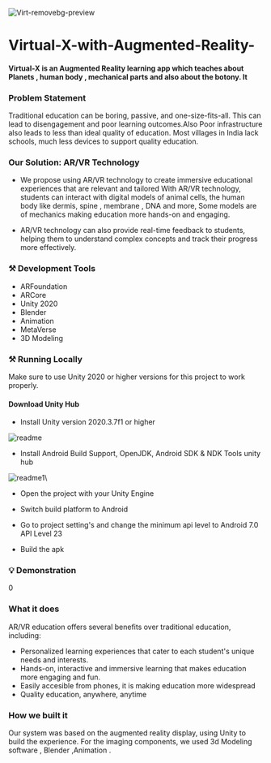 ![Virt-removebg-preview](https://github.com/jainvandit11/Virtual-x/assets/166366467/bf600ea2-b390-40f2-8486-f39bc43f26d9)




# Virtual-X-with-Augmented-Reality-

<h4>Virtual-X  is an Augmented Reality learning app which teaches about Planets , human body , mechanical parts and also about the botony. It</h4>

<h3> Problem Statement</h3>

Traditional education can be boring, passive, and one-size-fits-all. This can lead to disengagement and poor learning outcomes.Also Poor infrastructure also leads to less than ideal quality of education. Most villages in India lack schools, much less devices to support quality education. 

<h3> Our Solution: AR/VR Technology </h3>


* We propose using AR/VR technology to create immersive educational experiences that are relevant and tailored With AR/VR technology, students can interact with digital models of animal cells, the human body like dermis, spine , membrane , DNA and more, Some models are of mechanics  making education more hands-on and engaging.

* AR/VR technology can also provide real-time feedback to students, helping them to understand complex concepts and track their progress more effectively.

<h3>⚒️ Development Tools</h3>

* ARFoundation
* ARCore
* Unity 2020
* Blender          
* Animation                            
* MetaVerse
* 3D Modeling

<h3>⚒️ Running Locally</h3>
Make sure to use Unity 2020 or higher versions for this project to work properly.

<h4>Download Unity Hub</h4>

* Install Unity version 2020.3.7f1 or higher

![readme](https://github.com/jainvandit11/Virtual-x/assets/166366467/ab86551e-b36d-4971-a5e8-5cab1098d97a)

* Install Android Build Support, OpenJDK, Android SDK & NDK Tools unity hub

![readme1](https://github.com/jainvandit11/Virtual-x/assets/166366467/33bad4ae-3d43-4bb0-a75d-bd786043753f)\


* Open the project with your Unity Engine

* Switch build platform to Android

* Go to project setting's and change the minimum api level to Android 7.0 API Level 23

* Build the apk


<h3>💡 Demonstration</h3>


0

<h3>What it does</h3>

AR/VR education offers several benefits over traditional education, including:

* Personalized learning experiences that cater to each student's unique needs and interests.
* Hands-on, interactive and immersive learning that makes education more engaging and fun.
* Easily accesible from phones, it is making education more widespread
* Quality education, anywhere, anytime


<h3>How we built it</h3>

Our system was based on the augmented reality display, using Unity to build the experience. For the imaging components, we used 3d Modeling software , Blender ,Animation .
